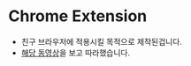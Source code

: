 # Chrome Extension
 - 친구 브라우저에 적용시킬 목적으로 제작된겁니다.
 - [해당 동영상](https://www.youtube.com/watch?v=pIQmxUk_FdI)을 보고 따라했습니다.
